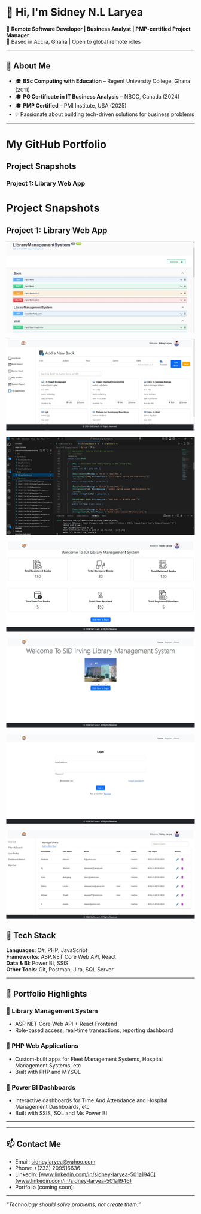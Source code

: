 # 👋 Hi, I'm Sidney N.L Laryea

🎯 **Remote Software Developer | Business Analyst | PMP-certified Project Manager**  
📍 Based in Accra, Ghana | Open to global remote roles

---

## 💼 About Me

- 🎓 **BSc Computing with Education** – Regent University College, Ghana (2011)  
- 🎓 **PG Certificate in IT Business Analysis** – NBCC, Canada (2024)  
- 🎓 **PMP Certified** – PMI Institute, USA (2025)  
- 💡 Passionate about building tech-driven solutions for business problems

---
# My GitHub Portfolio

## Project Snapshots

### Project 1: Library Web App

# Project Snapshots
## Project 1: Library Web App

![Snapshot 1](https://github.com/sidlaryea/sidlaryea/blob/master/LibraryManagement/API_endpoints.jpg?raw=true)

![Snapshot 2](https://github.com/sidlaryea/sidlaryea/blob/master/LibraryManagement/Add_Book.jpg?raw=true)

![Snapshot 3](https://github.com/sidlaryea/sidlaryea/blob/master/LibraryManagement/Backend_development.jpg?raw=true)

![Snapshot 4](https://github.com/sidlaryea/sidlaryea/blob/master/LibraryManagement/Dashboard_Page.jpg?raw=true)

![Snapshot 5](https://github.com/sidlaryea/sidlaryea/blob/master/LibraryManagement/Home_Page.jpg?raw=true)

![Snapshot 6](https://github.com/sidlaryea/sidlaryea/blob/master/LibraryManagement/Login_Page.jpg?raw=true)

![Snapshot 7](https://github.com/sidlaryea/sidlaryea/blob/master/LibraryManagement/UserAdmin_Panel.jpg?raw=true)




## 🧰 Tech Stack

**Languages**: C#, PHP, JavaScript  
**Frameworks**: ASP.NET Core Web API, React  
**Data & BI**: Power BI, SSIS  
**Other Tools**: Git, Postman, Jira, SQL Server

---

## 🚀 Portfolio Highlights

### 🔹 Library Management System
- ASP.NET Core Web API + React Frontend
- Role-based access, real-time transactions, reporting dashboard

### 🔹 PHP Web Applications
- Custom-built apps for Fleet Management Systems, Hospital Management Systems, etc
- Built with PHP and MYSQL

### 🔹 Power BI Dashboards
- Interactive dashboards for Time And Attendance and Hospital Management Dashboards, etc
- Built with SSIS, SQL and Ms Power BI

---



---

## 📫 Contact Me

- Email: [sidneylaryea@yahoo.com](mailto:sidneylaryea@yahoo.com)  
- Phone: +(233) 209516636  
- LinkedIn: [www.linkedin.com/in/sidney-laryea-501a1946](www.linkedin.com/in/sidney-laryea-501a1946)  
- Portfolio (coming soon): 

---

_“Technology should solve problems, not create them.”_

